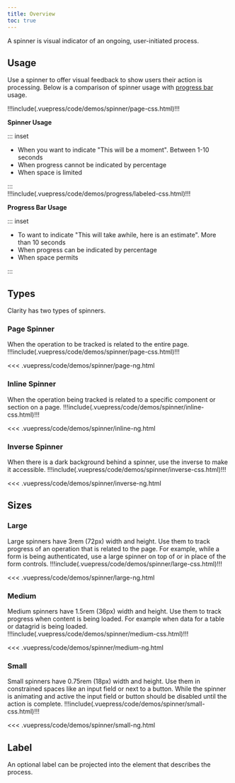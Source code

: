 ```yaml
---
title: Overview
toc: true
---
```


A spinner is visual indicator of an ongoing, user-initiated process.

## Usage

Use a spinner to offer visual feedback to show users their action is processing. Below is a comparison of spinner usage with [progress bar](/angular-components/progress) usage.

<div class="clr-row">
<div class="clr-col-md-12 clr-col-lg-6">

<div class="doc-height-100-container" cds-layout="p-t:md">
<doc-demo>
!!!include(.vuepress/code/demos/spinner/page-css.html)!!!
</doc-demo>
</div>

**Spinner Usage**

::: inset

<ul class="list">
<li>When you want to indicate "This will be a moment". Between 1-10 seconds</li>
<li>When progress cannot be indicated by percentage</li>
<li>When space is limited</li>
</ul>
:::

</div>
<div class="clr-col-md-12 clr-col-lg-6">
<div class="doc-height-100-container" cds-layout="p:xl">
<doc-demo>
!!!include(.vuepress/code/demos/progress/labeled-css.html)!!!
</doc-demo>
</div>

**Progress Bar Usage**

::: inset

<ul class="list">
<li>To want to indicate "This will take awhile, here is an estimate". More than 10 seconds</li>
<li>When progress can be indicated by percentage</li>
<li>When space permits</li>
</ul>

:::

</div>
</div>

## Types

Clarity has two types of spinners.

### Page Spinner

When the operation to be tracked is related to the entire page.
<doc-demo>
!!!include(.vuepress/code/demos/spinner/page-css.html)!!!
</doc-demo>

<doc-code>
<<< .vuepress/code/demos/spinner/page-ng.html
</doc-code>

### Inline Spinner

When the operation being tracked is related to a specific component or section on a page.
<doc-demo>
!!!include(.vuepress/code/demos/spinner/inline-css.html)!!!
</doc-demo>

<doc-code>
<<< .vuepress/code/demos/spinner/inline-ng.html
</doc-code>

### Inverse Spinner

When there is a dark background behind a spinner, use the inverse to make it accessible.
<doc-demo>
!!!include(.vuepress/code/demos/spinner/inverse-css.html)!!!
</doc-demo>

<doc-code>
<<< .vuepress/code/demos/spinner/inverse-ng.html
</doc-code>

## Sizes

### Large

Large spinners have 3rem (72px) width and height. Use them to track progress of an operation that is related to the page. For example, while a form is being authenticated, use a large spinner on top of or in place of the form controls.
<doc-demo>
!!!include(.vuepress/code/demos/spinner/large-css.html)!!!
</doc-demo>

<doc-code>
<<< .vuepress/code/demos/spinner/large-ng.html
</doc-code>

### Medium

Medium spinners have 1.5rem (36px) width and height. Use them to track progress when content is being loaded. For example when data for a table or datagrid is being loaded.
<doc-demo>
!!!include(.vuepress/code/demos/spinner/medium-css.html)!!!
</doc-demo>

<doc-code>
<<< .vuepress/code/demos/spinner/medium-ng.html
</doc-code>

### Small

Small spinners have 0.75rem (18px) width and height. Use them in constrained spaces like an input field or next to a button. While the spinner is animating and active the input field or button should be disabled until the action is complete.
<doc-demo>
!!!include(.vuepress/code/demos/spinner/small-css.html)!!!
</doc-demo>

<doc-code>
<<< .vuepress/code/demos/spinner/small-ng.html
</doc-code>

## Label

An optional label can be projected into the element that describes the process.
